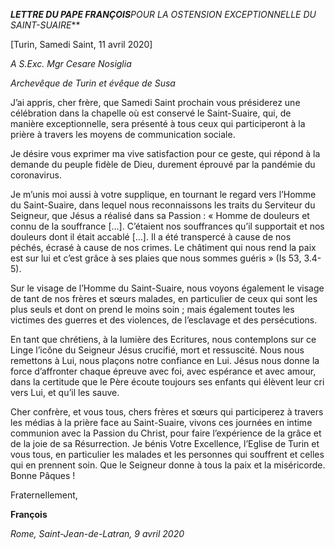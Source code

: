 ***LETTRE DU PAPE FRANÇOIS****POUR LA OSTENSION EXCEPTIONNELLE DU SAINT-SUAIRE***

[Turin, Samedi Saint, 11 avril 2020]

*A S.Exc. Mgr Cesare Nosiglia*

*Archevêque de Turin et évêque de Susa*

J’ai appris, cher frère, que Samedi Saint prochain vous présiderez une célébration dans la chapelle où est conservé le Saint-Suaire, qui, de manière exceptionnelle, sera présenté à tous ceux qui participeront à la prière à travers les moyens de communication sociale.

Je désire vous exprimer ma vive satisfaction pour ce geste, qui répond à la demande du peuple fidèle de Dieu, durement éprouvé par la pandémie du coronavirus.

Je m’unis moi aussi à votre supplique, en tournant le regard vers l’Homme du Saint-Suaire, dans lequel nous reconnaissons les traits du Serviteur du Seigneur, que Jésus a réalisé dans sa Passion : « Homme de douleurs et connu de la souffrance […]. C’étaient nos souffrances qu’il supportait et nos douleurs dont il était accablé […]. Il a été transpercé à cause de nos péchés, écrasé à cause de nos crimes. Le châtiment qui nous rend la paix est sur lui et c’est grâce à ses plaies que nous sommes guéris » (Is 53, 3.4-5).

Sur le visage de l’Homme du Saint-Suaire, nous voyons également le visage de tant de nos frères et sœurs malades, en particulier de ceux qui sont les plus seuls et dont on prend le moins soin ; mais également toutes les victimes des guerres et des violences, de l’esclavage et des persécutions.

En tant que chrétiens, à la lumière des Ecritures, nous contemplons sur ce Linge l’icône du Seigneur Jésus crucifié, mort et ressuscité. Nous nous remettons à Lui, nous plaçons notre confiance en Lui. Jésus nous donne la force d’affronter chaque épreuve avec foi, avec espérance et avec amour, dans la certitude que le Père écoute toujours ses enfants qui élèvent leur cri vers Lui, et qu’il les sauve.

Cher confrère, et vous tous, chers frères et sœurs qui participerez à travers les médias à la prière face au Saint-Suaire, vivons ces journées en intime communion avec la Passion du Christ, pour faire l’expérience de la grâce et de la joie de sa Résurrection. Je bénis Votre Excellence, l’Eglise de Turin et vous tous, en particulier les malades et les personnes qui souffrent et celles qui en prennent soin. Que le Seigneur donne à tous la paix et la miséricorde. Bonne Pâques !

Fraternellement,

**François**

*Rome, Saint-Jean-de-Latran, 9 avril 2020*